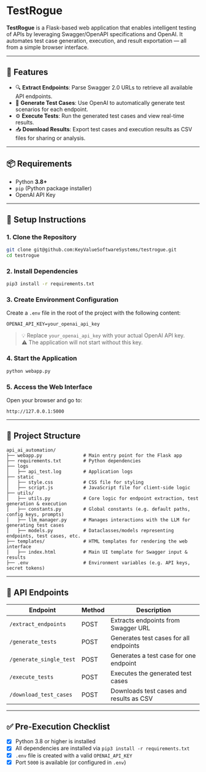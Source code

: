 # TestRogue

**TestRogue** is a Flask-based web application that enables intelligent testing of APIs by leveraging Swagger/OpenAPI specifications and OpenAI. It automates test case generation, execution, and result exportation — all from a simple browser interface.

---

## 🚀 Features

- 🔍 **Extract Endpoints**: Parse Swagger 2.0 URLs to retrieve all available API endpoints.
- 🧠 **Generate Test Cases**: Use OpenAI to automatically generate test scenarios for each endpoint.
- ⚙️ **Execute Tests**: Run the generated test cases and view real-time results.
- 📥 **Download Results**: Export test cases and execution results as CSV files for sharing or analysis.

---

## 📦 Requirements

- Python **3.8+**
- `pip` (Python package installer)
- OpenAI API Key

---

## 🔧 Setup Instructions

### 1. Clone the Repository

```bash
git clone git@github.com:KeyValueSoftwareSystems/testrogue.git
cd testrogue
```

### 2. Install Dependencies

```bash
pip3 install -r requirements.txt
```

### 3. Create Environment Configuration

Create a `.env` file in the root of the project with the following content:

```env
OPENAI_API_KEY=your_openai_api_key
```

> 💡 Replace `your_openai_api_key` with your actual OpenAI API key.  
> ⚠️ The application will not start without this key.

### 4. Start the Application

```bash
python webapp.py
```

### 5. Access the Web Interface

Open your browser and go to:

```
http://127.0.0.1:5000
```

---

## 📁 Project Structure

```
api_ai_automation/
├── webapp.py               # Main entry point for the Flask app
├── requirements.txt        # Python dependencies
├── logs    
│   ├── api_test.log        # Application logs
├── static
│   ├── style.css           # CSS file for styling
│   ├── script.js           # JavaScript file for client-side logic
├── utils/
│   ├── utils.py            # Core logic for endpoint extraction, test generation & execution
│   ├── constants.py        # Global constants (e.g. default paths, config keys, prompts)
│   ├── llm_manager.py      # Manages interactions with the LLM for generating test cases
│   ├── models.py           # Dataclasses/models representing endpoints, test cases, etc.
├── templates/              # HTML templates for rendering the web interface
│   ├── index.html          # Main UI template for Swagger input & results
├── .env                    # Environment variables (e.g. API keys, secret tokens)
```

---

## 🔌 API Endpoints

| Endpoint                | Method | Description                              |
|-------------------------|--------|------------------------------------------|
| `/extract_endpoints`    | POST   | Extracts endpoints from Swagger URL      |
| `/generate_tests`       | POST   | Generates test cases for all endpoints   |
| `/generate_single_test` | POST   | Generates a test case for one endpoint   |
| `/execute_tests`        | POST   | Executes the generated test cases        |
| `/download_test_cases`  | POST   | Downloads test cases and results as CSV  |

---

## ✅ Pre-Execution Checklist

- [x] Python 3.8 or higher is installed
- [x] All dependencies are installed via `pip3 install -r requirements.txt`
- [x] `.env` file is created with a valid `OPENAI_API_KEY`
- [x] Port `5000` is available (or configured in `.env`)
